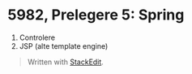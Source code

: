 
# 5982, Prelegere 5: Spring
1. Controlere
2. JSP (alte template engine)

> Written with [StackEdit](https://stackedit.io/).